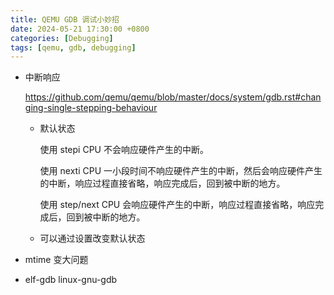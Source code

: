 ```yaml
---
title: QEMU GDB 调试小妙招
date: 2024-05-21 17:30:00 +0800
categories: [Debugging]
tags: [qemu, gdb, debugging]
---
```


- 中断响应

  https://github.com/qemu/qemu/blob/master/docs/system/gdb.rst#changing-single-stepping-behaviour

  - 默认状态

    使用 stepi CPU 不会响应硬件产生的中断。

    使用 nexti CPU 一小段时间不响应硬件产生的中断，然后会响应硬件产生的中断，响应过程直接省略，响应完成后，回到被中断的地方。

    使用 step/next CPU 会响应硬件产生的中断，响应过程直接省略，响应完成后，回到被中断的地方。

  - 可以通过设置改变默认状态

- mtime 变大问题

- elf-gdb linux-gnu-gdb
